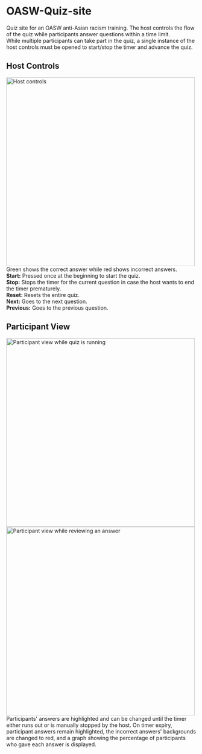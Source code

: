 # OASW-Quiz-site
 Quiz site for an OASW anti-Asian racism training. The host controls the flow of the quiz while participants answer questions within a time limit.  
 While multiple participants can take part in the quiz, a single instance of the host controls must be opened to start/stop the timer and advance the quiz.
 
## Host Controls
<img src="https://user-images.githubusercontent.com/93284023/191536986-60c01df7-3f4b-4a0b-ad49-0d3f5586644c.jpg" width=500 alt="Host controls">
Green shows the correct answer while red shows incorrect answers.<br>
 <b>Start:</b> Pressed once at the beginning to start the quiz.<br>
 <b>Stop:</b> Stops the timer for the current question in case the host wants to end the timer prematurely.<br>
 <b>Reset:</b> Resets the entire quiz.<br>
 <b>Next:</b> Goes to the next question.<br>
  <b>Previous:</b> Goes to the previous question.<br>
 
 
 ## Participant View
 
<img src ="https://user-images.githubusercontent.com/93284023/191537110-bddf98b0-9e21-469e-83c4-babbed1eee39.jpg" width=500 alt="Participant view while quiz is running"><img src="https://user-images.githubusercontent.com/93284023/191537119-aa8036b3-90c4-403a-a2dc-40f1f2143f9b.jpg" width=500 alt="Participant view while reviewing an answer">
Participants' answers are highlighted and can be changed until the timer either runs out or is manually stopped by the host. On timer expiry, participant answers remain highlighted, the incorrect answers' backgrounds are changed to red, and a graph showing the percentage of participants who gave each answer is displayed.
